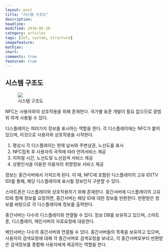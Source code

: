 ```yaml
---
layout: post
title: "시스템 구조도"
description: 
headline: 
modified: 2016-05-29
category: articles
tags: [IoT, system, structure]
imagefeature: 
mathjax: 
chart: 
comments: true
featured: true
---
```


**시스템 구조도**
-----------


<figure>
	<img src="{{ site.url }}/images/system.jpg">
	<figcaption>시스템 구조도</figcaption>
</figure>


 NFC는 사용자와의 상호작용을 위해 존재한다. 국가별 표준 개발이 필요 없으므로 광범위 하게 사용될 수 있다.

 디스플레이는 여러가지 정보를 표시하는 역할을 한다. 각 디스플레이에는 NFC가 붙어 있으며, 이것으로 사용자와 상호작용을 시작한다.

 1. 평상시 각 디스플레이는 현재 날씨와 주변상권, 노선도를 표시
 2. NFC접촉 후 사용자의 국적에 따라 언어서비스 제공
 3. 지하철 시간, 노선도및 노선검색 서비스 제공
 4. 상황인식을 이용한 이용자의 취향정보 서비스 제공

정보는 중간서버에서 가져오게 된다. 이 때, NFC에 포함된 디스플레이의 고유 ID(TV ID)를 통해, 해당 디스플레이에 표시될 정보인지 구분할 수 있다.

  스마트폰은 디스플레이와 상호작용하기 위해 존재한다. 중간서버에 디스플레이의 고유ID와 함께 정보를 요청하면, 중간서버는 해당 ID에 대한 정보를 반환한다. 반환받은 정보를 바탕으로 각 디스플레이에 정보를 출력한다. 
  
  중간서버는 다수의 디스플레이와 연결될 수 있다. 정보 DB를 보유하고 있으며, 스마트폰, 디스플레이, 메인서버의 자료요청에 대응한다.

  메인서버는 다수의 중간서버와 연결될 수 있다. 중간서버들의 목록을 보유하고 있으며, 사용자의 검색요청에 대해 각 중간서버로 검색요청을 보내고, 각 중간서버로부터 반환받은 검색정보를 종합해 사용자에게 제공하는 역할을 한다.